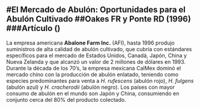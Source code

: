 #El Mercado de Abulón: Oportunidades para el Abulón Cultivado 
##Oakes FR y Ponte RD (1996)
###Artículo ()
----------
La empresa americana **Abalone Farm Inc.** (AFI), hasta 1996 produjo suministros de alta calidad de abulón cultivado, que cubría con estándares específicos para el mercado de Estados Unidos, Canadá, Japón, China y Nueva Zelanda y que alcanzó un valor de 2 millones de dólares en 1993.
Durante la década de los 70’s, la empresa mexicana CalMex dominó el mercado chino con la producción de abulón enlatado, teniendo como especies predominantes para venta a *H. rufescens* (abulón rojo), *H. fulgens* (abulón azul) y *H. cracherodii* (abulón negro).
Los países con mayor consumo de abulón en el mundo son Japón y China, consumiendo en conjunto cerca del 80% del producto colectado.

